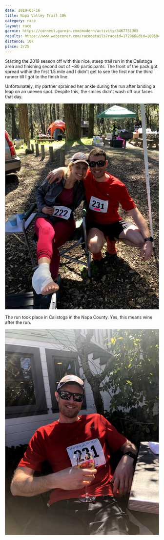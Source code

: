 ```yaml
---
date: 2019-03-16
title: Napa Valley Trail 10k
category: race
layout: race
garmin: https://connect.garmin.com/modern/activity/3467731305
results: https://www.webscorer.com/racedetails?raceid=172966&did=189594&gender=M
distance: 10k
place: 2/25
---
```


Starting the 2019 season off with this nice, steep trail run in the Calistoga area and finishing second out of ~80 participants. The front of the pack got spread within the first 1.5 mile and I didn't get to see the first nor the third runner till I got to the finish line.

Unfortunately, my partner sprained her ankle during the run after landing a leap on an uneven spot. Despite this, the smiles didn't wash off our faces that day.

![](injury.jpg)

The run took place in Calistoga in the Napa County. Yes, this means wine after the run.

![](wine.jpg)